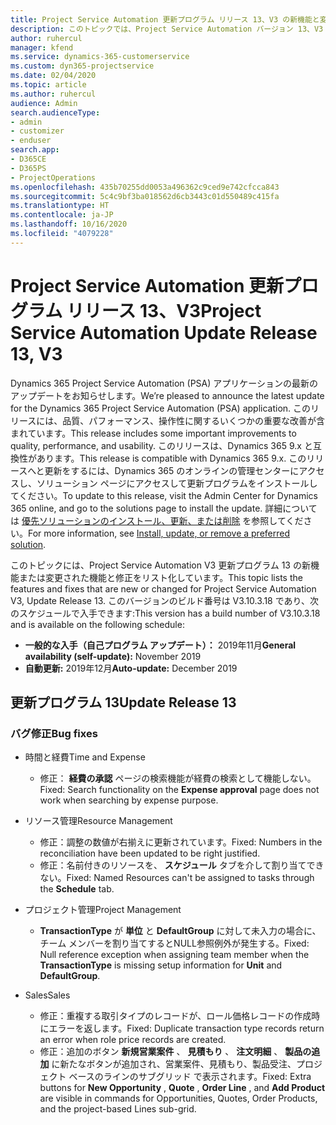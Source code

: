 ```yaml
---
title: Project Service Automation 更新プログラム リリース 13、V3 の新機能と変更点
description: このトピックでは、Project Service Automation バージョン 13、V3 の新機能と変更点について説明します。
author: ruhercul
manager: kfend
ms.service: dynamics-365-customerservice
ms.custom: dyn365-projectservice
ms.date: 02/04/2020
ms.topic: article
ms.author: ruhercul
audience: Admin
search.audienceType:
- admin
- customizer
- enduser
search.app:
- D365CE
- D365PS
- ProjectOperations
ms.openlocfilehash: 435b70255dd0053a496362c9ced9e742cfcca843
ms.sourcegitcommit: 5c4c9bf3ba018562d6cb3443c01d550489c415fa
ms.translationtype: HT
ms.contentlocale: ja-JP
ms.lasthandoff: 10/16/2020
ms.locfileid: "4079228"
---
```

# <a name="project-service-automation-update-release-13-v3"></a><span data-ttu-id="78f23-103">Project Service Automation 更新プログラム リリース 13、V3</span><span class="sxs-lookup"><span data-stu-id="78f23-103">Project Service Automation Update Release 13, V3</span></span>
<span data-ttu-id="78f23-104">Dynamics 365 Project Service Automation (PSA) アプリケーションの最新のアップデートをお知らせします。</span><span class="sxs-lookup"><span data-stu-id="78f23-104">We’re pleased to announce the latest update for the Dynamics 365 Project Service Automation (PSA) application.</span></span> <span data-ttu-id="78f23-105">このリリースには、品質、パフォーマンス、操作性に関するいくつかの重要な改善が含まれています。</span><span class="sxs-lookup"><span data-stu-id="78f23-105">This release includes some important improvements to quality, performance, and usability.</span></span> <span data-ttu-id="78f23-106">このリリースは、Dynamics 365 9.x と互換性があります。</span><span class="sxs-lookup"><span data-stu-id="78f23-106">This release is compatible with Dynamics 365 9.x.</span></span> <span data-ttu-id="78f23-107">このリリースへと更新をするには、Dynamics 365 のオンラインの管理センターにアクセスし、ソリューション ページにアクセスして更新プログラムをインストールしてください。</span><span class="sxs-lookup"><span data-stu-id="78f23-107">To update to this release, visit the Admin Center for Dynamics 365 online, and go to the solutions page to install the update.</span></span> <span data-ttu-id="78f23-108">詳細については [優先ソリューションのインストール、更新、または削除](https://docs.microsoft.com/power-platform/admin/install-remove-preferred-solution) を参照してください。</span><span class="sxs-lookup"><span data-stu-id="78f23-108">For more information, see [Install, update, or remove a preferred solution](https://docs.microsoft.com/power-platform/admin/install-remove-preferred-solution).</span></span>

<span data-ttu-id="78f23-109">このトピックには、Project Service Automation V3 更新プログラム 13 の新機能または変更された機能と修正をリスト化しています。</span><span class="sxs-lookup"><span data-stu-id="78f23-109">This topic lists the features and fixes that are new or changed for Project Service Automation V3, Update Release 13.</span></span> <span data-ttu-id="78f23-110">このバージョンのビルド番号は V3.10.3.18 であり、次のスケジュールで入手できます:</span><span class="sxs-lookup"><span data-stu-id="78f23-110">This version has a build number of V3.10.3.18 and is available on the following schedule:</span></span>

- <span data-ttu-id="78f23-111">**一般的な入手（自己プログラム アップデート）：** 2019年11月</span><span class="sxs-lookup"><span data-stu-id="78f23-111">**General availability (self-update):** November 2019</span></span>
- <span data-ttu-id="78f23-112">**自動更新:** 2019年12月</span><span class="sxs-lookup"><span data-stu-id="78f23-112">**Auto-update:** December 2019</span></span>


## <a name="update-release-13"></a><span data-ttu-id="78f23-113">更新プログラム 13</span><span class="sxs-lookup"><span data-stu-id="78f23-113">Update Release 13</span></span> 

### <a name="bug-fixes"></a><span data-ttu-id="78f23-114">バグ修正</span><span class="sxs-lookup"><span data-stu-id="78f23-114">Bug fixes</span></span>

- <span data-ttu-id="78f23-115">時間と経費</span><span class="sxs-lookup"><span data-stu-id="78f23-115">Time and Expense</span></span>

     - <span data-ttu-id="78f23-116">修正： **経費の承認** ページの検索機能が経費の検索として機能しない。</span><span class="sxs-lookup"><span data-stu-id="78f23-116">Fixed: Search functionality on the **Expense approval** page does not work when searching by expense purpose.</span></span>

- <span data-ttu-id="78f23-117">リソース管理</span><span class="sxs-lookup"><span data-stu-id="78f23-117">Resource Management</span></span>

     - <span data-ttu-id="78f23-118">修正：調整の数値が右揃えに更新されています。</span><span class="sxs-lookup"><span data-stu-id="78f23-118">Fixed: Numbers in the reconciliation have been updated to be right justified.</span></span>
     - <span data-ttu-id="78f23-119">修正：名前付きのリソースを、 **スケジュール** タブを介して割り当てできない。</span><span class="sxs-lookup"><span data-stu-id="78f23-119">Fixed: Named Resources can't be assigned to tasks through the **Schedule** tab.</span></span>

- <span data-ttu-id="78f23-120">プロジェクト管理</span><span class="sxs-lookup"><span data-stu-id="78f23-120">Project Management</span></span>

     - <span data-ttu-id="78f23-121">**TransactionType** が **単位** と **DefaultGroup** に対して未入力の場合に、チーム メンバーを割り当てするとNULL参照例外が発生する。</span><span class="sxs-lookup"><span data-stu-id="78f23-121">Fixed: Null reference exception when assigning team member when the **TransactionType** is missing setup information for **Unit** and **DefaultGroup**.</span></span>

- <span data-ttu-id="78f23-122">Sales</span><span class="sxs-lookup"><span data-stu-id="78f23-122">Sales</span></span>

     - <span data-ttu-id="78f23-123">修正：重複する取引タイプのレコードが、ロール価格レコードの作成時にエラーを返します。</span><span class="sxs-lookup"><span data-stu-id="78f23-123">Fixed: Duplicate transaction type records return an error when role price records are created.</span></span>
     - <span data-ttu-id="78f23-124">修正：追加のボタン **新規営業案件** 、 **見積もり** 、 **注文明細** 、 **製品の追加** に新たなボタンが追加され、営業案件、見積もり、製品受注、プロジェクト ベースのラインのサブグリッド で表示されます。</span><span class="sxs-lookup"><span data-stu-id="78f23-124">Fixed: Extra buttons for **New Opportunity** , **Quote** , **Order Line** , and **Add Product** are visible in commands for Opportunities, Quotes, Order Products, and the project-based Lines sub-grid.</span></span>


